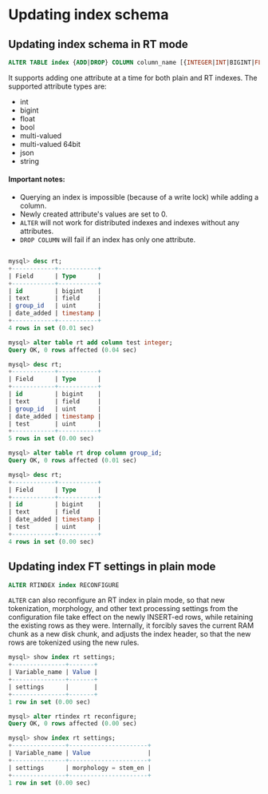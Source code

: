 # Updating index schema

## Updating index schema in RT mode

<!-- example ALTER -->

```sql
ALTER TABLE index {ADD|DROP} COLUMN column_name [{INTEGER|INT|BIGINT|FLOAT|BOOL|MULTI|MULTI64|JSON|STRING|TIMESTAMP}]
```

It supports adding one attribute at a time for both plain and RT indexes. The supported attribute types are:
* int
* bigint
* float
* bool
* multi-valued
* multi-valued 64bit
* json
* string 

#### Important notes:
* Querying an index is impossible (because of a write lock) while adding a column. 
* Newly created attribute's values are set to 0. 
* `ALTER` will not work for distributed indexes and indexes without any attributes. 
* `DROP COLUMN` will fail if an index has only one attribute.

<!-- request Example -->
```sql

mysql> desc rt;
+------------+-----------+
| Field      | Type      |
+------------+-----------+
| id         | bigint    |
| text       | field     |
| group_id   | uint      |
| date_added | timestamp |
+------------+-----------+
4 rows in set (0.01 sec)

mysql> alter table rt add column test integer;
Query OK, 0 rows affected (0.04 sec)

mysql> desc rt;
+------------+-----------+
| Field      | Type      |
+------------+-----------+
| id         | bigint    |
| text       | field     |
| group_id   | uint      |
| date_added | timestamp |
| test       | uint      |
+------------+-----------+
5 rows in set (0.00 sec)

mysql> alter table rt drop column group_id;
Query OK, 0 rows affected (0.01 sec)

mysql> desc rt;
+------------+-----------+
| Field      | Type      |
+------------+-----------+
| id         | bigint    |
| text       | field     |
| date_added | timestamp |
| test       | uint      |
+------------+-----------+
4 rows in set (0.00 sec)
```

<!-- end -->

## Updating index FT settings in plain mode

<!-- example ALTER RECONFIGURE -->
```sql
ALTER RTINDEX index RECONFIGURE
```

`ALTER` can also reconfigure an RT index in plain mode, so that new tokenization, morphology, and other text processing settings from the configuration file take effect on the newly INSERT-ed rows, while retaining the existing rows as they were. Internally, it forcibly saves the current RAM chunk as a new disk chunk, and adjusts the index header, so that the new rows are tokenized using the new rules. 

<!-- request Example -->
```sql
mysql> show index rt settings;
+---------------+-------+
| Variable_name | Value |
+---------------+-------+
| settings      |       |
+---------------+-------+
1 row in set (0.00 sec)

mysql> alter rtindex rt reconfigure;
Query OK, 0 rows affected (0.00 sec)

mysql> show index rt settings;
+---------------+----------------------+
| Variable_name | Value                |
+---------------+----------------------+
| settings      | morphology = stem_en |
+---------------+----------------------+
1 row in set (0.00 sec)
```
<!-- end -->